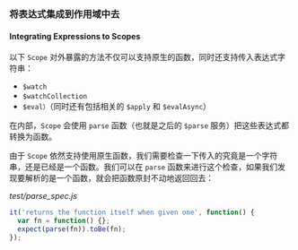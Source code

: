 ### 将表达式集成到作用域中去
#### Integrating Expressions to Scopes

以下 `Scope` 对外暴露的方法不仅可以支持原生的函数，同时还支持传入表达式字符串：

- `$watch`
- `$watchCollection`
- `$eval）`（同时还有包括相关的 `$apply` 和 `$evalAsync`）

在内部，`Scope` 会使用 `parse` 函数（也就是之后的 `$parse` 服务）把这些表达式都转换为函数。

由于 `Scope` 依然支持使用原生函数，我们需要检查一下传入的究竟是一个字符串，还是已经是一个函数。我们可以在 `parse` 函数来进行这个检查，如果我们发现要解析的是一个函数，就会把函数原封不动地返回回去：

_test/parse_spec.js_

```js
it('returns the function itself when given one', function() {
  var fn = function() {};
  expect(parse(fn)).toBe(fn);
});
```